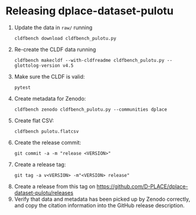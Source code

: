 # Releasing dplace-dataset-pulotu

1. Update the data in `raw/` running
   ```shell
   cldfbench download cldfbench_pulotu.py
   ```
2. Re-create the CLDF data running
   ```shell
   cldfbench makecldf --with-cldfreadme cldfbench_pulotu.py --glottolog-version v4.5
   ```
3. Make sure the CLDF is valid:
   ```shell
   pytest
   ```
4. Create metadata for Zenodo:
   ```shell
   cldfbench zenodo cldfbench_pulotu.py --communities dplace
   ```
5. Create flat CSV:
   ```shell
   cldfbench pulotu.flatcsv
   ```
6. Create the release commit:
   ```shell
   git commit -a -m "release <VERSION>"
   ```
7. Create a release tag:
   ```
   git tag -a v<VERSION> -m"<VERSION> release"
   ```
8. Create a release from this tag on https://github.com/D-PLACE/dplace-dataset-pulotu/releases
9. Verify that data and metadata has been picked up by Zenodo correctly,
   and copy the citation information into the GitHub release description.

